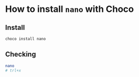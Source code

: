 # How to install `nano` with Choco

## Install

```bash
choco install nano
```

## Checking

```bash
nano
# trl+x
```